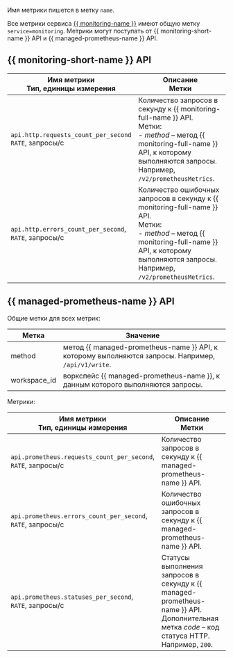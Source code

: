 Имя метрики пишется в метку `name`.

Все метрики сервиса [{{ monitoring-name }}](../../../monitoring/) имеют общую метку `service=monitoring`. Метрики могут поступать от {{ monitoring-short-name }} API и {{ managed-prometheus-name }} API.

## {{ monitoring-short-name }} API

Имя метрики<br/>Тип, единицы измерения | Описание<br/>Метки
-------------------------------------- | ------------------
`api.http.requests_count_per_second`<br/>`RATE`, запросы/с | Количество запросов в секунду к {{ monitoring-full-name }} API. <br/>Метки:<br/>- *method* – метод {{ monitoring-full-name }} API, к которому выполняются запросы. Например, `/v2/prometheusMetrics`.
`api.http.errors_count_per_second`, <br/>`RATE`, запросы/с | Количество ошибочных запросов в секунду к {{ monitoring-full-name }} API. <br/>Метки:<br/>- *method* – метод {{ monitoring-full-name }} API, к которому выполняются запросы. Например, `/v2/prometheusMetrics`.

## {{ managed-prometheus-name }} API

Общие метки для всех метрик:

Метка | Значение
--- | ---
method | метод {{ managed-prometheus-name }} API, к которому выполняются запросы. Например, `/api/v1/write`.
workspace_id | воркспейс {{ managed-prometheus-name }}, к данным которого выполняются запросы.

Метрики:

Имя метрики<br/>Тип, единицы измерения | Описание<br/>Метки
-------------------------------------- | ------------------
`api.prometheus.requests_count_per_second`, <br/>`RATE`, запросы/с | Количество запросов в секунду к {{ managed-prometheus-name }} API.
`api.prometheus.errors_count_per_second`, <br/>`RATE`, запросы/с | Количество ошибочных запросов в секунду к {{ managed-prometheus-name }} API.
`api.prometheus.statuses_per_second`, <br/>`RATE`, запросы/с | Статусы выполнения запросов в секунду к {{ managed-prometheus-name }} API.<br/>Дополнительная метка *code* – код статуса HTTP. Например, `200`.